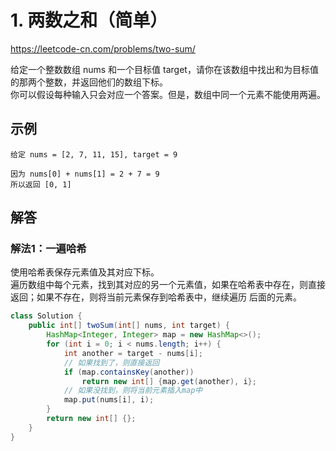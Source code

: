 # 1. 两数之和（简单）

https://leetcode-cn.com/problems/two-sum/

给定一个整数数组 nums 和一个目标值 target，请你在该数组中找出和为目标值的那两个整数，并返回他们的数组下标。\
你可以假设每种输入只会对应一个答案。但是，数组中同一个元素不能使用两遍。

## 示例
```
给定 nums = [2, 7, 11, 15], target = 9

因为 nums[0] + nums[1] = 2 + 7 = 9
所以返回 [0, 1]
```

## 解答
### 解法1：一遍哈希
使用哈希表保存元素值及其对应下标。\
遍历数组中每个元素，找到其对应的另一个元素值，如果在哈希表中存在，则直接返回；如果不存在，则将当前元素保存到哈希表中，继续遍历
后面的元素。
```java
class Solution {
    public int[] twoSum(int[] nums, int target) {
        HashMap<Integer, Integer> map = new HashMap<>();
        for (int i = 0; i < nums.length; i++) {
            int another = target - nums[i];
            // 如果找到了，则直接返回
            if (map.containsKey(another))
                return new int[] {map.get(another), i};
            // 如果没找到，则将当前元素插入map中
            map.put(nums[i], i);
        }
        return new int[] {};
    }
}
```